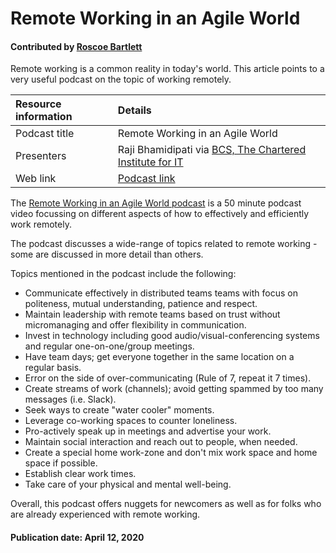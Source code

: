 # Remote Working in an Agile World

#### Contributed by [Roscoe Bartlett](https://github.com/bartlettroscoe)

<!-- deck start -->
Remote working is a common reality in today's world. This article points to a very useful podcast on the topic of working remotely.
<!-- deck end-->

Resource information | Details 
:--- | :--- 
Podcast title  | Remote Working in an Agile World
Presenters | Raji Bhamidipati via [BCS, The Chartered Institute for IT](https://www.bcs.org/)
Web link | [Podcast link](https://www.infoq.com/presentations/practices-working-remote/?utm_source=email&utm_medium=culture-methods&utm_campaign=newsletter&utm_content=11262019)

The [Remote Working in an Agile World podcast](https://www.infoq.com/presentations/practices-working-remote/?utm_source=email&utm_medium=culture-methods&utm_campaign=newsletter&utm_content=11262019 "Remote Working in an Agile World") is a 50 minute podcast video focussing on different aspects of how to effectively and efficiently work remotely. 

The podcast discusses a wide-range of topics related to remote working - some are discussed in more detail than others.

Topics mentioned in the podcast include the following: 
 - Communicate effectively in distributed teams teams with focus on politeness, mutual understanding, patience and respect.
 - Maintain leadership with remote teams based on trust without micromanaging and offer flexibility in communication.
 - Invest in technology including good audio/visual-conferencing systems and regular one-on-one/group meetings.
 - Have team days; get everyone together in the same location on a regular basis.
 - Error on the side of over-communicating (Rule of 7, repeat it 7 times).
 - Create streams of work (channels); avoid getting spammed by too many messages (i.e. Slack).
 - Seek ways to create "water cooler" moments.
 - Leverage co-working spaces to counter loneliness.
 - Pro-actively speak up in meetings and advertise your work.
 - Maintain social interaction and reach out to people, when needed.
 - Create a special home work-zone and don't mix work space and home space if possible.
 - Establish clear work times.
 - Take care of your physical and mental well-being.

Overall, this podcast offers nuggets for newcomers as well as for folks who are already experienced with remote working.



#### Publication date: April 12, 2020

<!---
Publish: yes
Pinned: yes
RSS update: 
Categories: skills
Topics: personal productivity and sustainability
--->
